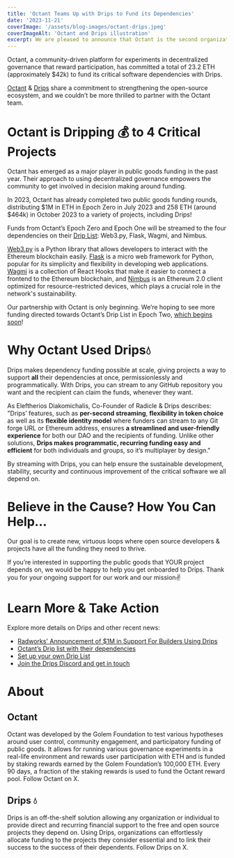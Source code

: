 ```yaml
---
title: 'Octant Teams Up with Drips to Fund its Dependencies'
date: '2023-11-21'
coverImage: '/assets/blog-images/octant-drips.jpeg'
coverImageAlt: 'Octant and Drips illustration'
excerpt: We are pleased to announce that Octant is the second organization to commit to fund its critical software dependencies with Drips.
---
```


Octant, a community-driven platform for experiments in decentralized governance that reward participation, has committed a total of 23.2 ETH (approximately $42k) to fund its critical software dependencies with Drips.

[Octant](https://octant.build/) & [Drips](https://drips.network/) share a commitment to strengthening the open-source ecosystem, and we couldn’t be more thrilled to partner with the Octant team.

# Octant is Dripping 💰 to 4 Critical Projects

Octant has emerged as a major player in public goods funding in the past year. Their approach to using decentralized governance empowers the community to get involved in decision making around funding.

In 2023, Octant has already completed two public goods funding rounds, distributing $1M in ETH in Epoch Zero in July 2023 and 258 ETH (around $464k) in October 2023 to a variety of projects, including Drips!

Funds from Octant’s Epoch Zero and Epoch One will be streamed to the four dependencies on their [Drip List](https://www.drips.network/app/drip-lists/30178668158349445547603108732480118476541651095408979232800331391215): Web3.py, Flask, Wagmi, and Nimbus.

[Web3.py](https://github.com/ethereum/web3.py) is a Python library that allows developers to interact with the Ethereum blockchain easily. [Flask](https://www.drips.network/external/https%3A%2F%2Fgithub.com%2Fpallets%2Fflask) is a micro web framework for Python, popular for its simplicity and flexibility in developing web applications. [Wagmi](https://www.drips.network/external/https%3A%2F%2Fgithub.com%2Fwagmi-dev%2Fwagmi) is a collection of React Hooks that make it easier to connect a frontend to the Ethereum blockchain, and [Nimbus](https://nimbus.team/) is an Ethereum 2.0 client optimized for resource-restricted devices, which plays a crucial role in the network's sustainability.

Our partnership with Octant is only beginning. We’re hoping to see more funding directed towards Octant’s Drip List in Epoch Two, [which begins soon](https://x.com/OctantApp/status/1723995707084841354?s=20)!

# Why Octant Used Drips💧

Drips makes dependency funding possible at scale, giving projects a way to support **all** their dependencies at once, permissionlessly and programmatically. With Drips, you can stream to any GitHub repository you want and the recipient can claim the funds, whenever they want.

As Eleftherios Diakomichalis, Co-Founder of Radicle & Drips describes: "Drips’ features, such as **per-second streaming**, **flexibility in token choice** as well as its **flexible identity model** where funders can stream to any Git forge URL or Ethereum address, ensures **a streamlined and user-friendly experience** for both our DAO and the recipients of funding. Unlike other solutions, **Drips makes programmatic, recurring funding easy and efficient** for both individuals and groups, so it’s multiplayer by design."

By streaming with Drips, you can help ensure the sustainable development, stability, security and continuous improvement of the critical software we all depend on.

# Believe in the Cause? How You Can Help…

Our goal is to create new, virtuous loops where open source developers & projects have all the funding they need to thrive.

If you’re interested in supporting the public goods that YOUR project depends on, we would be happy to help you get onboarded to Drips. Thank you for your ongoing support for our work and our mission✌️

# Learn More & Take Action

Explore more details on Drips and other recent news:

- [Radworks' Announcement of $1M in Support For Builders Using Drips](https://radworks.mirror.xyz/qopF06RBjKSEhi7HKQgYiyGGfidDAadES4bPXc8xTpE)
- [Octant’s Drip list with their dependencies](https://www.drips.network/app/drip-lists/30178668158349445547603108732480118476541651095408979232800331391215)
- [Set up your own Drip List](https://docs.drips.network/support-your-dependencies)
- [Join the Drips Discord and get in touch](https://discord.gg/6cCKKSW2De)

# About

## Octant

Octant was developed by the Golem Foundation to test various hypotheses around user control, community engagement, and participatory funding of public goods. It allows for running various governance experiments in a real-life environment and rewards user participation with ETH and is funded by staking rewards earned by the Golem Foundation’s 100,000 ETH. Every 90 days, a fraction of the staking rewards is used to fund the Octant reward pool. Follow Octant on X.

## Drips 💧
Drips is an off-the-shelf solution allowing any organization or individual to provide direct and recurring financial support to the free and open source projects they depend on. Using Drips, organizations can effortlessly allocate funding to the projects they consider essential and to link their success to the success of their dependents. Follow Drips on X.
